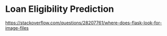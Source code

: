 # Loan Eligibility Prediction

https://stackoverflow.com/questions/28207761/where-does-flask-look-for-image-files

